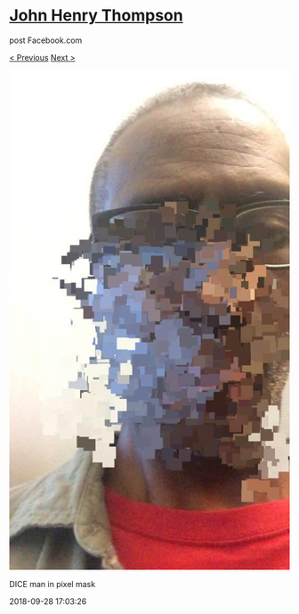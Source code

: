 # [John Henry Thompson](../README.md)
post Facebook.com

[< Previous](2018-09-28-1.md) [Next >](2018-09-28-3.md)

[![](../media/2018-09-28/Timeline-Photos-DICE-man-in-pixel-mask.jpg)](../README.md)

DICE man in pixel mask

2018-09-28 17:03:26
